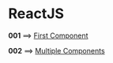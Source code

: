 # ReactJS

**001** ==> [First Component](https://github.com/mhdr/ReactJS/tree/master/001)

**002** ==> [Multiple Components](https://github.com/mhdr/ReactJS/tree/master/002)